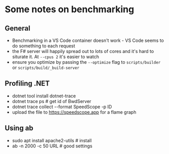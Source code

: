 # Some notes on benchmarking

## General

- Benchmarking in a VS Code container doesn't work - VS Code seems to do something to each request
- the F# server will happily spread out to lots of cores and it's hard to siturate it. At `--cpus 2` it's easier to watch
- ensure you optimize by passing the `--optimize` flag to `scripts/builder` or `scripts/build/_build-server`

## Profiling .NET

- dotnet tool install dotnet-trace
- dotnet trace ps # get id of BwdServer
- dotnet trace collect --format SpeedScope -p ID
- upload the file to https://speedscope.app for a flame graph

## Using ab

- sudo apt install apache2-utils # install
- ab -n 2000 -c 50 URL # good settings
